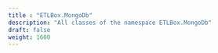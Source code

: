 ```yaml
---
title : "ETLBox.MongoDb"
description: "All classes of the namespace ETLBox.MongoDb"
draft: false
weight: 1600
---
```

